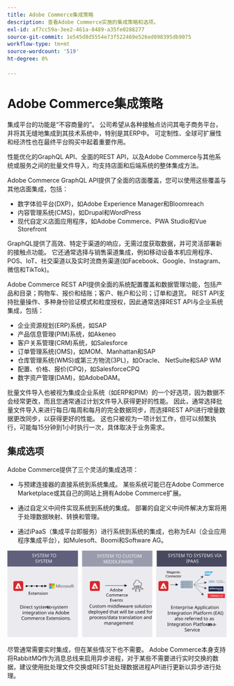 ```yaml
---
title: Adobe Commerce集成策略
description: 查看Adobe Commerce实施的集成策略和选项。
exl-id: af7cc59a-3ee2-461a-8489-a35fe0288277
source-git-commit: 1e545d8d5554e73f522469e526ed098395db9075
workflow-type: tm+mt
source-wordcount: '519'
ht-degree: 0%

---
```


# Adobe Commerce集成策略

集成平台的功能是“不容商量的”。 公司希望从各种接触点访问其电子商务平台，并将其无缝地集成到其技术系统中，特别是其ERP中。 可定制性、全球可扩展性和经济性也在最终平台购买中起着重要作用。

性能优化的GraphQL API、全面的REST API，以及Adobe Commerce与其他系统或服务之间的批量文件导入，均支持店面和后端系统的整体集成方法。

Adobe Commerce GraphQL API提供了全面的店面覆盖，您可以使用这些覆盖与其他店面集成，包括：

- 数字体验平台(DXP)，如Adobe Experience Manager和Bloomreach
- 内容管理系统(CMS)，如Drupal和WordPress
- 现代自定义店面应用程序，如Adobe Commerce、PWA Studio和Vue Storefront

GraphQL提供了高效、特定于渠道的响应，无需过度获取数据，并可灵活部署新的接触点功能。 它还通常选择与销售渠道集成，例如移动设备本机应用程序、POS、IoT、社交渠道以及实时流商务渠道(如Facebook、Google、Instagram、微信和TikTok)。

Adobe Commerce REST API提供全面的系统配置覆盖和数据管理功能，包括产品和目录；购物车、报价和结账；客户、帐户和公司；订单和退货。 REST API支持批量操作、多种身份验证模式和粒度授权，因此通常选择REST API与企业系统集成，包括：

- 企业资源规划(ERP)系统，如SAP
- 产品信息管理(PIM)系统，如Akeneo
- 客户关系管理(CRM)系统，如Salesforce
- 订单管理系统(OMS)，如MOM、Manhattan和SAP
- 仓库管理系统(WMS)或第三方物流(3PL)，如Oracle、 NetSuite和SAP WM
- 配置、价格、报价(CPQ)，如SalesforceCPQ
- 数字资产管理(DAM)，如AdobeDAM。

批量文件导入也被视为集成企业系统（如ERP和PIM）的一个好选项，因为数据不会经常更改，而且您通常通过计划文件导入获得更好的性能。 因此，通常选择批量文件导入来进行每日/每周和每月的完全数据同步，而选择REST API进行增量数据更改同步，以获得更好的性能。 这也只被视为一项计划工作，但可以频繁执行，可能每15分钟到1小时执行一次，具体取决于业务需求。

## 集成选项

Adobe Commerce提供了三个灵活的集成选项：

- 与预建连接器的直接系统到系统集成。 某些系统可能已在Adobe Commerce Marketplace或其自己的网站上拥有Adobe Commerce扩展。

- 通过自定义中间件实现系统到系统的集成。 部署的自定义中间件解决方案将用于处理数据映射、转换和管理。

- 通过iPaaS（集成平台即服务）进行系统到系统的集成，也称为EAI（企业应用程序集成平台），如Mulesoft、Boomi和Software AG。

![Adobe Commerce集成选项](../../assets/playbooks/integration-options.svg)

尽管通常需要实时集成，但在某些情况下也不需要。 Adobe Commerce本身支持将RabbitMQ作为消息总线来启用异步进程，对于某些不需要进行实时交换的数据，建议使用批处理文件交换或REST批处理数据进程API进行更新以异步进行处理。
